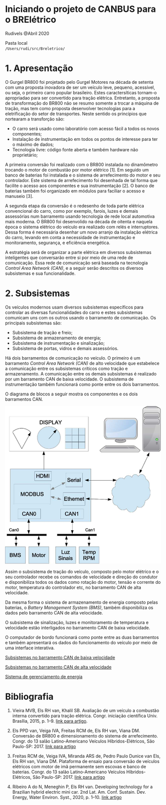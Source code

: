 # Iniciando o projeto de CANBUS para o BRElétrico
Rudivels @Abril 2020

Pasta local  
`/Users/rudi/src/Breletrico/`



# 1. Apresentação 
O Gurgel BR800 foi projetado pelo Gurgel Motores na década de setenta com uma proposta inovadora de ser um veículo leve, pequeno, acessível, ou seja, o primeiro carro popular brasileiro. Estes caractersíticas tornam-o apropriadao para ser convertido para tração elétrica. Entretanto, a proposta de transformação do BR800 não se resumo somente a trocar a máquina de tração, mas tem como proposta desenvolver tecnologias para a eletrificação do setor de transportes. Neste sentido os princípios que nortearam a transforção são:

- O carro será usado como laboratório com acesso fácil a todos os novos componentes;
- Instalação de instrumentação em todos os pontos de interesse para ter o máximo de dados;
- Tecnologia livre: código fonte aberta e também hardware não proprietário;

A primeira conversão foi realizado com o BR800 instalada no dinamômetro trocando o motor de combustão por motor elétrico [1]. Em seguido um banco de baterias foi instalada e o sistema de arrefecimento do motor e seu controlador. Este sistema de arrefecimento foi desenhada de tal forma que facilite o acesso aos componentes e sua instrumentação [2]. O banco de baterias também foi organizado em módulos para faciliar o acesso e manuseio [3]. 

A segunda etapa da conversão é o redesenho de toda parte elétrica convencional do carro, como por exemplo, farois, luzes e demais assessórias num barramento usando tecnologia de rede local automotiva mais moderna. O BR800 foi desenvolido na década de oitenta e naquela época o sistema elétrico do veículo era realizado com relés e interruptores. Dessa forma é necessária desenhar um novo arranjo da instalação elétrica do carro, levando em conta a necessidade de instrumentação e monitoramento, segurança, e eficiência energética. 

A estratégia será de organizar a parte elétrica em diversos subsistemas inteligentes que conversarão entre si por meio de uma rede de comunicação. Essa rede de comunicação será baseada na tecnologia *Control Area Network (CAN)*, e a seguir serão descritos os diversos subsistemas e sua funcionalidade. 

# 2. Subsistemas

Os veículos modernos usam diversos subsistemas específicos para controlar as diversas funcionalidades do carro e estes subsistemas comunicam uns com os outros usando o barramento de comunicação. Os principais subsistemas são:

- Subsistema de tração e freio;
- Subsistema de armazenamento de energia;
- Subsistema de instrumentação e sinalização;
- Subsistema de portas, vidros e demais assessórios.

Há dois barramentos de comunicação no veículo. O primeiro é um barramento *Control Area Network (CAN)* de alto velocidade que estabelece a comunicação entre os subsistemas críticos como tração e armazenamento. A comunicação entre os demais subsistemas é realizado por um barramento CAN de baixa velocidade. O subsistema de instrumentação também funcionará como ponte entre os dois barramentos.

O diagrama de blocos a seguir mostra os componentes e os dois barramentos CAN.

![Diagrama](Diagrama_blocos_BBB_Modbus_Can.jpg)


Assim o subsistema de tração do veículo, composto pelo motor elétrico e o seu controlador recebe os comandos de velocidade e direção do condutor e disponibiliza todos os dados como rotação do motor, tensão e corrente do motor, temperatura do controlador etc, no barramento CAN de alta velocidade.

Da mesma forma o sistema de armazenamento de energia composto pelas baterias, o *Battery Management System (BMS)*, também disponibiliza os dados pelo barramento CAN de alta velocidade. 

O subsistema de sinalização, luzes e monitoramento de temperatura e velocidade estão interligados no barramento CAN de baixa velocidade.

O computador de bordo funcionará como ponte entre as duas barramentos e também apresentará os dados do funcionamento do veículo por meio de uma interface interativa.


[Subsistemas no barramento CAN de baixa velocidade](./Modulos_arduino_can/MOD_ARDUINO_README.md)

[Subsistemas no barramento CAN de alta velocidade](./Beagleboard_can/BBB_CAN_README.md)

[Sistema de gerenciamento de energia](./rasp_can/RASP_CAN_README.md)

# Bibliografia
 

1) Vieira MVB, Els RH van, Khalil SB. Avaliação de um veículo a combustão interna convertido para tração elétrica. Congr. iniciação científica Univ. Brasília, 2015, p. 1–9. 
[link para artigo](http://fga.unb.br/rudi.van/galeria/artigo-marcus-vieira-pibic-relatorio-final-envio-2015-08-08-00.pdf). 

2) Els PPD van, Veiga IVA, Freitas RCM de, Els RH van, Viana DM. Conversão de BR800 e dimensionamento do sistema de arrefecimento. Congr. do 13 salão Latino-Americano Veículos Híbridos-Elétricos, São Paulo-SP: 2017.
[link para artigo](http://fga.unb.br/rudi.van/galeria/pedro-paulo-dunice-van-els.pdf)

3) Freitas RCM de, Veiga IVA, Miranda ARS de, Pedro Paulo Dunice van Els, Els RH van, Viana DM. Plataforma de ensaio para conversão de veículos elétricos com motor de imã permanente sem escovas e banco de baterias. Congr. do 13 salão Latino-Americano Veículos Híbridos-Elétricos, São Paulo-SP: 2017.
[link para artigo](http://fga.unb.br/rudi.van/galeria/renata-cunha-moraes-freitas2.pdf)

4) Ribeiro A do N, Meneghin P, Els RH van. Developing technology for a Brazilian hybrid electric mini car. 2nd Lat. Am. Conf. Sustain. Dev. Energy, Water Environ. Syst., 2020, p. 1–10. 
[link artigo](http://fga.unb.br/rudi.van/galeria/arrigo-alex-lasdewes20-fp-161.pdf)


